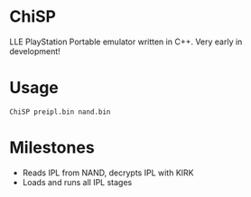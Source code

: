 # ChiSP
 LLE PlayStation Portable emulator written in C++. Very early in development!

# Usage
 `ChiSP preipl.bin nand.bin`

# Milestones
 - Reads IPL from NAND, decrypts IPL with KIRK
 - Loads and runs all IPL stages
